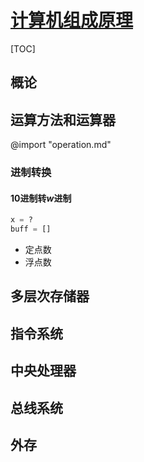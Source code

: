 <link rel="stylesheet" href="https://zhmhbest.gitee.io/hellomathematics/style/index.css">
<script src="https://zhmhbest.gitee.io/hellomathematics/style/index.js"></script>

# [计算机组成原理](../index.html)

[TOC]

## 概论

<!--
@import "introduction.md" -->

## 运算方法和运算器

@import "operation.md"

### 进制转换

#### $10$进制转$w$进制

```python
x = ?
buff = []


```

- 定点数
- 浮点数

## 多层次存储器

## 指令系统

## 中央处理器

## 总线系统

## 外存
